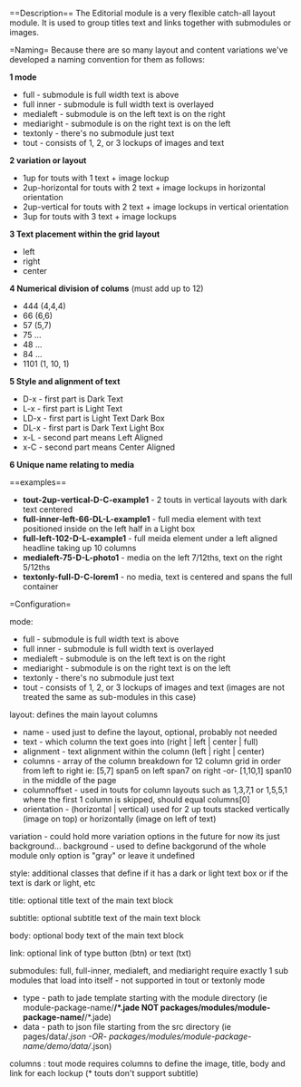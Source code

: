 ==Description==
The Editorial module is a very flexible catch-all layout module. It is used to group titles text and links together with submodules or images.


=Naming=
Because there are so many layout and content variations we've developed a naming convention for them as follows:

**1 mode**
* full       - submodule is full width text is above
* full inner - submodule is full width text is overlayed 
* medialeft  - submodule is on the left text is on the right
* mediaright - submodule is on the right text is on the left
* textonly   - there's no submodule just text
* tout       - consists of 1, 2, or 3 lockups of images and text 

**2 variation or layout**
* 1up for touts with 1 text + image lockup
* 2up-horizontal for touts with 2 text + image lockups in horizontal orientation
* 2up-vertical for touts with 2 text + image lockups in vertical orientation
* 3up for touts with 3 text + image lockups

**3 Text placement within the grid layout**
* left
* right
* center

**4 Numerical division of colums** (must add up to 12)
* 444 (4,4,4)
* 66 (6,6)
* 57 (5,7)
* 75 ...
* 48 ... 
* 84 ...
* 1101 (1, 10, 1)

**5 Style and alignment of text**
* D-x - first part is Dark Text
* L-x - first part is Light Text
* LD-x - first part is Light Text Dark Box
* DL-x - first part is Dark Text Light Box
* x-L - second part means Left Aligned
* x-C - second part means Center Aligned

**6 Unique name relating to media**

==examples==
* **tout-2up-vertical-D-C-example1** - 2 touts in vertical layouts with dark text centered
* **full-inner-left-66-DL-L-example1** - full media element with text positioned inside on the left half in a Light box
* **full-left-102-D-L-example1** - full meida element under a left aligned headline taking up 10 columns
* **medialeft-75-D-L-photo1** - media on the left 7/12ths, text on the right 5/12ths
* **textonly-full-D-C-lorem1** - no media, text is centered and spans the full container


=Configuration=

mode:
* full            - submodule is full width text is above
* full inner      - submodule is full width text is overlayed 
* medialeft       - submodule is on the left text is on the right
* mediaright      - submodule is on the right text is on the left
* textonly        - there's no submodule just text
* tout            - consists of 1, 2, or 3 lockups of images and text (images are not treated the same as sub-modules in this case)

layout: defines the main layout columns
  * name          - used just to define the layout, optional, probably not needed
  * text          - which column the text goes into (right | left | center | full) 
  * alignment     - text alignment within the column (left | right | center)
  * columns       - array of the column breakdown for 12 column grid in order from left to right ie: [5,7] span5 on left span7 on right -or- [1,10,1] span10 in the middle of the page 
  * columnoffset  - used in touts for column layouts such as 1,3,7,1 or 1,5,5,1 where the first 1 column is skipped, should equal columns[0]
  * orientation   - (horizontal | vertical) used for 2 up touts stacked vertically (image on top) or horizontally (image on left of text)

variation         - could hold more variation options in the future for now its just background... 
  background      - used to define backgorund of the whole module only option is "gray" or leave it undefined

style: additional classes that define if it has a dark or light text box or if the text is dark or light, etc

title: optional title text of the main text block

subtitle: optional subtitle text of the main text block

body: optional body text of the main text block

link: optional link of type button (btn) or text (txt)

submodules: full, full-inner, medialeft, and mediaright require exactly 1 sub modules that load into itself - not supported in tout or textonly mode
  * type - path to jade template starting with the module directory (ie module-package-name/**/*.jade NOT packages/modules/module-package-name/**/*.jade)
  * data - path to json file starting from the src directory (ie pages/data/*.json -OR- packages/modules/module-package-name/demo/data/*.json)

columns : tout mode requires columns to define the image, title, body and link for each lockup (* touts don't support subtitle)
